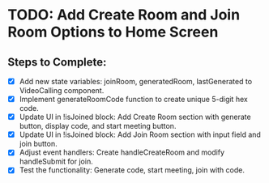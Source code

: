 # TODO: Add Create Room and Join Room Options to Home Screen

## Steps to Complete:
- [x] Add new state variables: joinRoom, generatedRoom, lastGenerated to VideoCalling component.
- [x] Implement generateRoomCode function to create unique 5-digit hex code.
- [x] Update UI in !isJoined block: Add Create Room section with generate button, display code, and start meeting button.
- [x] Update UI in !isJoined block: Add Join Room section with input field and join button.
- [x] Adjust event handlers: Create handleCreateRoom and modify handleSubmit for join.
- [x] Test the functionality: Generate code, start meeting, join with code.
